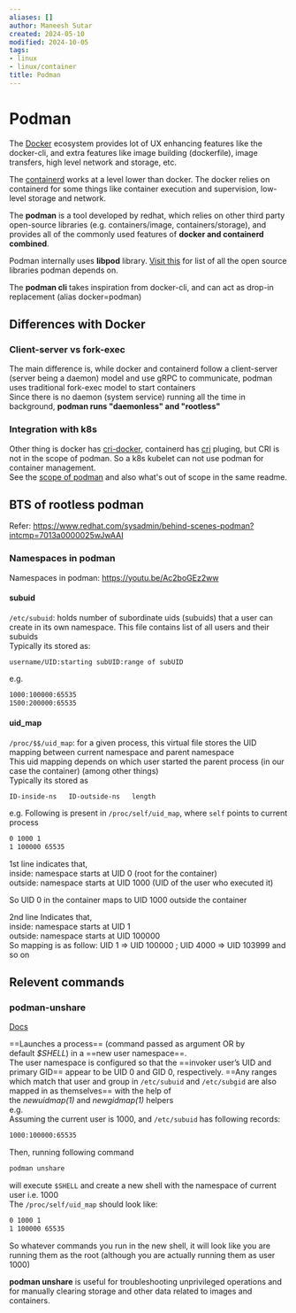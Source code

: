 ```yaml
---
aliases: []
author: Maneesh Sutar
created: 2024-05-10
modified: 2024-10-05
tags:
- linux
- linux/container
title: Podman
---
```


# Podman

The [Docker](docker.md) ecosystem provides lot of UX enhancing features like the docker-cli, and extra features like image building (dockerfile), image transfers, high level network and storage,  etc.

The [containerd](containerd.md) works at a level lower than docker. The docker relies on containerd for some things like container execution and supervision, low-level storage and network.

The **podman** is a tool developed by redhat, which relies on other third party open-source libraries (e.g. containers/image, containers/storage), and provides all of the commonly used features of **docker and containerd combined**.

Podman internally uses **libpod** library. [Visit this](https://github.com/containers/podman?tab=readme-ov-file#oci-projects-plans) for list of all the open source libraries podman depends on.

The **podman cli** takes inspiration from docker-cli, and can act as drop-in replacement (alias docker=podman)

## Differences with Docker

### Client-server vs fork-exec

The main difference is, while docker and containerd follow a client-server (server being a daemon) model and use gRPC to communicate, podman uses traditional fork-exec model to start containers  
Since there is no daemon (system service) running all the time in background, **podman runs "daemonless" and "rootless"**

### Integration with k8s

Other thing is docker has [cri-docker](docker.md#cri-docker), containerd has [cri](containerd.md#cri) pluging, but CRI is not in the scope of podman. So a k8s kubelet can not use podman for container management.  
See the [scope of podman](https://github.com/containers/podman?tab=readme-ov-file#overview-and-scope) and also what's out of scope in the same readme.

## BTS of rootless podman

Refer: <https://www.redhat.com/sysadmin/behind-scenes-podman?intcmp=7013a0000025wJwAAI>

### Namespaces in podman

Namespaces in podman: <https://youtu.be/Ac2boGEz2ww>

#### subuid

`/etc/subuid`: holds number of subordinate uids (subuids) that a user can create in its own namespace. This file contains list of all users and their subuids  
Typically its stored as:

`username/UID:starting subUID:range of subUID`

e.g.

````bash
1000:100000:65535
1500:200000:65535
````

#### uid_map

`/proc/$$/uid_map`: for a given process, this virtual file stores the UID mapping between current namespace and parent namespace  
This uid mapping depends on which user started the parent process (in our case the container) (among other things)  
Typically its stored as

`ID-inside-ns   ID-outside-ns   length`

e.g.  Following is present in `/proc/self/uid_map`, where `self` points to current process

````bash
0 1000 1
1 100000 65535
````

1st line indicates that,  
inside: namespace starts at UID 0 (root for the container)  
outside: namespace starts at UID 1000 (UID of the user who executed it)

So UID 0 in the container maps to UID 1000 outside the container

2nd line Indicates that,  
inside: namespace starts at UID 1  
outside: namespace starts at UID 100000  
So mapping is as follow: UID 1 => UID 100000 ; UID 4000 => UID 103999 and so on

## Relevent commands

### podman-unshare

[Docs](https://docs.podman.io/en/latest/markdown/podman-unshare.1.html)

==Launches a process== (command passed as argument OR by default *$SHELL*) in a ==new user namespace==.  
The user namespace is configured so that the ==invoker user’s UID and primary GID== appear to be UID 0 and GID 0, respectively. ==Any ranges which match that user and group in `/etc/subuid` and `/etc/subgid` are also mapped in as themselves== with the help of the *newuidmap(1)* and *newgidmap(1)* helpers  
e.g.  
Assuming the current user is 1000, and `/etc/subuid` has following records:

````bash
1000:100000:65535
````

Then, running following command

````bash
podman unshare
````

will execute `$SHELL` and create a new shell with the namespace of current user i.e. 1000  
The `/proc/self/uid_map` should look like:

````bash
0 1000 1 
1 100000 65535
````

So whatever commands you run in the new shell,  it will look like you are running them as the root (although you are actually running them as user 1000)

**podman unshare** is useful for troubleshooting unprivileged operations and for manually clearing storage and other data related to images and containers.
